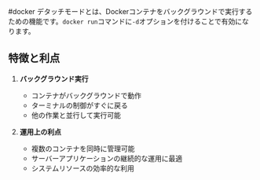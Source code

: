 #docker 
デタッチモードとは、Dockerコンテナをバックグラウンドで実行するための機能です。`docker run`コマンドに`-d`オプションを付けることで有効になります。

## 特徴と利点

1. **バックグラウンド実行**
    
    - コンテナがバックグラウンドで動作
    - ターミナルの制御がすぐに戻る
    - 他の作業と並行して実行可能
2. **運用上の利点**
    
    - 複数のコンテナを同時に管理可能
    - サーバーアプリケーションの継続的な運用に最適
    - システムリソースの効率的な利用